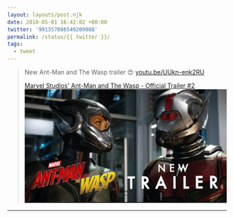```yaml
---
layout: layouts/post.njk
date: 2018-05-01 16:42:02 +00:00
twitter: '991357086549209088'
permalink: /status/{{ twitter }}/
tags: 
  - tweet
---
```


> New Ant-Man and The Wasp trailer 😍 [youtu.be/UUkn-enk2RU](https://youtu.be/UUkn-enk2RU)
> 
> [<span>Marvel Studios' Ant-Man and The Wasp - Official Trailer #2</span> ![](/img/_youtube/991357086549209088.jpg)](https://youtu.be/UUkn-enk2RU)

---
